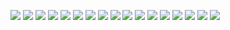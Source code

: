 ![](preview/1.png)
![](preview/2.png)
![](preview/3.png)
![](preview/4.png)
![](preview/5.png)
![](preview/7.png)
![](preview/8.png)
![](preview/9.png)
![](preview/10.png)
![](preview/11.png)
![](preview/12.png)
![](preview/13.png)
![](preview/14.png)
![](preview/15.png)
![](preview/16.png)
![](preview/17.png)
![](preview/18.png)
